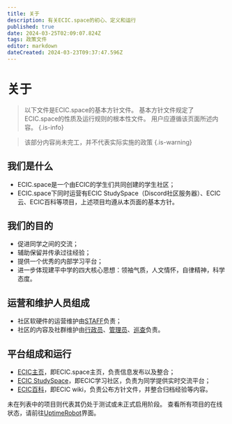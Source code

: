 ```yaml
---
title: 关于
description: 有关ECIC.space的初心、定义和运行
published: true
date: 2024-03-25T02:09:07.824Z
tags: 政策文件
editor: markdown
dateCreated: 2024-03-23T09:37:47.596Z
---
```


# 关于
> 以下文件是ECIC.space的基本方针文件。
> 基本方针文件规定了ECIC.space的性质及运行规则的根本性文件。
> 用户应遵循该页面所述内容。
{.is-info}
<!-- 基于最终决定权或征询社群意见后修改。-->

> 该部分内容尚未完工，并不代表实际实施的政策
{.is-warning}


## 我们是什么
- ECIC.space是一个由ECIC的学生们共同创建的学生社区；
- ECIC.space下同时运营有ECIC StudySpace（Discord社区服务器）、ECIC云、ECIC百科等项目，上述项目均遵从本页面的基本方针。

## 我们的目的
- 促进同学之间的交流；
- 辅助保留并传承过往经验；
- 提供一个优秀的内部学习平台；
- 进一步体现建平中学的四大核心思想：领袖气质，人文情怀，自律精神，科学态度。

## 运营和维护人员组成
- 社区软硬件的运营维护由[STAFF](/用户组/STAFF)负责；
- 社区的内容及社群维护由[行政员](/用户组/行政员)、[管理员](/用户组/管理员)、[巡查](/用户组/巡查)负责。

## 平台组成和运行

- [ECIC主页](https://ecic.space/)，即ECIC.space主页，负责信息发布以及整合；
- [ECIC StudySpace](https://discord.com/invite/r5K9H97pQq)，即ECIC学习社区，负责为同学提供实时交流平台；
- [ECIC百科](https://wiki.ecic.space/)，即ECIC wiki，负责公布方针文件，并整合归档经验等内容。

未在列表中的项目则代表其仍处于测试或未正式启用阶段。
查看所有项目的在线状态，请前往[UptimeRobot](https://stats.uptimerobot.com/x4zKwImyrN)界面。
